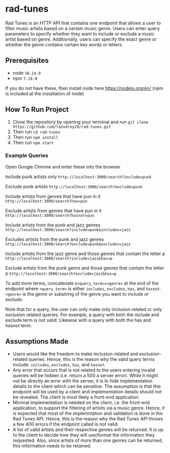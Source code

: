 # rad-tunes

Rad Tunes is an HTTP API that contains one endpoint that allows a user to filter music artists based on a certain music genre. Users can enter query parameters to specify whether they want to include or exclude a music artist based on genre. Additionally, users can specify the exact genre or whether the genre contains certain key words or letters. 

## Prerequisites

- node `16.14.0`
- npm `7.19.0`

If you do not have these, then install node here https://nodejs.org/en/ (npm is included at the installation of node)

## How To Run Project

1. Clone the repository by opening your terminal and run `git clone https://github.com/lanxdrey19/rad-tunes.git`
2. Then run `cd rad-tunes`
3. Then run `npm install`
3. Then run `npm start`

### Example Queries

Open Google Chrome and enter these into the browser

Include punk artists only
`http://localhost:3000/search?include=punk`

Exclude punk artists
`http://localhost:3000/search?exclude=punk`

Include artists from genres that have pun in it
`http://localhost:3000/search?has=pun`

Exclude artists from genres that have pun in it
`http://localhost:3000/search?hasnot=pun`

Include artists from the punk and jazz genres
`http://localhost:3000/search?include=punk&includes=jazz`

Excludes artists from the punk and jazz genres
`http://localhost:3000/search?exclude=punk&excludes=jazz`

Include artists from the jazz genre and those genres that contain the letter p
`http://localhost:3000/search?include=jazz&has=p`

Exclude artists from the punk genre and those genres that contain the letter p
`http://localhost:3000/search?exclude=jazz&has=p`

To add more terms, concatenate `&<query_term>=<genre>` at the end of the endpoint where `<query_term>` is either `includes`, `excludes`, `has`, and `hasnot`. `<genre>` is the genre or substring of the genre you want to include or exclude. 

Note that for a query, the user can only make only inclusion related or only exclusion related queries. For example, a query with both the include and exclude term is not valid. Likewise with a query with both the has and hasnot term. 

## Assumptions Made
- Users would like the freedom to make inclusion-related and exclusion-related queries. Hence, this is the reason why the valid query terms include: `includes`, `excludes`, `has`, and `hasnot`.
- Any error that occurs that is not related to the users entering invalid queries will be hidden (i.e. return a 500 a server error). While it might not be directly an error with the server, it is to hide implementation details to the client which can be sensitive. The assumption is that this endpoint will be used by a client and implementation details should not be revealed. The client is most likely a front-end application. 
- Minimal implementation is needed on the client, i.e. the front-end application, to support the filtering of artists via a music genre. Hence, it is expected that most of the implemntation and validation is done in the Rad Tunes API. Hence, this is the reason why the Rad Tunes API throws a few 400 errors if the endpoint called is not valid. 
- A list of valid artists and their respective genres will be returned. It is up to the client to decide how they will use/format the information they requested. Also, since artists of more than one genres can be returned, this information needs to be retained. 

